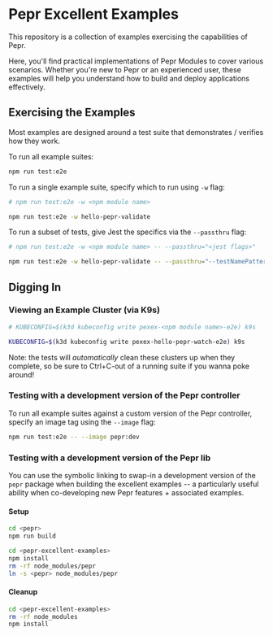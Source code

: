 # Pepr Excellent Examples

This repository is a collection of examples exercising the capabilities of Pepr.

Here, you'll find practical implementations of Pepr Modules to cover various scenarios. Whether you're new to Pepr or an experienced user, these examples will help you understand how to build and deploy applications effectively.

## Exercising the Examples

Most examples are designed around a test suite that demonstrates / verifies how they work.

To run all example suites:

```sh
npm run test:e2e
```

To run a single example suite, specify which to run using `-w` flag:

```sh
# npm run test:e2e -w <npm module name>

npm run test:e2e -w hello-pepr-validate
```

To run a subset of tests, give Jest the specifics via the `--passthru` flag:

```sh
# npm run test:e2e -w <npm module name> -- --passthru="<jest flags>"

npm run test:e2e -w hello-pepr-validate -- --passthru="--testNamePattern='validate creates'"
```

## Digging In

### Viewing an Example Cluster (via K9s)

```sh
# KUBECONFIG=$(k3d kubeconfig write pexex-<npm module name>-e2e) k9s

KUBECONFIG=$(k3d kubeconfig write pexex-hello-pepr-watch-e2e) k9s
```

Note: the tests will _automatically_ clean these clusters up when they complete, so be sure to Ctrl+C-out of a running suite if you wanna poke around!

### Testing with a development version of the Pepr controller

To run all example suites against a custom version of the Pepr controller, specify an image tag using the `--image` flag:

```sh
npm run test:e2e -- --image pepr:dev
```

### Testing with a development version of the Pepr lib

You can use the symbolic linking to swap-in a development version of the `pepr` package when building the excellent examples -- a particularly useful ability when co-developing new Pepr features + associated examples.

#### Setup

```sh
cd <pepr>
npm run build

cd <pepr-excellent-examples>
npm install
rm -rf node_modules/pepr
ln -s <pepr> node_modules/pepr
```

#### Cleanup

```sh
cd <pepr-excellent-examples>
rm -rf node_modules
npm install
```
